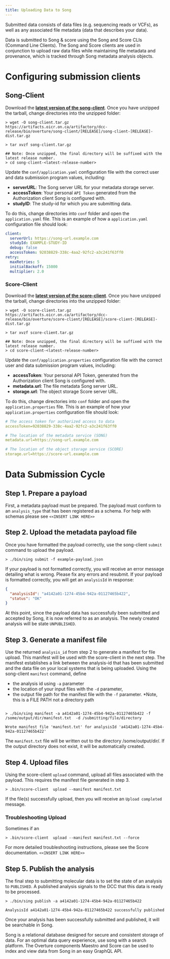 ```yaml
---
title: Uploading Data to Song
---
```

Submitted data consists of data files (e.g. sequencing reads or VCFs), as well as any associated file metadata (data that describes your data).


Data is submitted to Song & score using the Song and Score CLIs (Command Line Clients). The Song and Score clients are used in conjunction to upload raw data files while maintaining file metadata and provenance, which is tracked through Song metadata analysis objects. 

# Configuring submission clients 

## Song-Client

Download the **[latest version of the song-client](https://artifacts.oicr.on.ca/artifactory/dcc-release/bio/overture/song-client/[RELEASE]/song-client-[RELEASE]-dist.tar.gz)**. Once you have unzipped the tarball, change directories into the unzipped folder:

```shell
> wget -O song-client.tar.gz https://artifacts.oicr.on.ca/artifactory/dcc-release/bio/overture/song-client/[RELEASE]/song-client-[RELEASE]-dist.tar.gz

> tar xvzf song-client.tar.gz

## Note: Once unzipped, the final directory will be suffixed with the latest release number.
> cd song-client-<latest-release-number>
```

Update the `conf/application.yaml` configuration file with the correct user and data submission program values, including:

- **serverURL**: The Song server URL for your metadata storage server.
- **accessToken**: Your personal `API Token` generated from the Authorization client Song is configured with.  
- **studyID**: The study-id for which you are submitting data.

To do this, change directories into `conf` folder and open the `application.yaml` file. This is an example of how a `application.yaml` configuration file should look:

```yml
client:
  serverUrl: https://song-url.example.com
  studyId: EXAMPLE-STUDY-ID 
  debug: false
  accessToken: 92038829-338c-4aa2-92fc2-a3c241f63ff0
retry:
  maxRetries: 5
  initialBackoff: 15000
  multiplier: 2.0
```

### Score-Client

Download the **[latest version of the score-client](https://artifacts.oicr.on.ca/artifactory/dcc-release/bio/overture/score-client/[RELEASE]/score-client-[RELEASE]-dist.tar.gz)**. Once you have unzipped the tarball, change directories into the unzipped folder:

```shell
> wget -O score-client.tar.gz https://artifacts.oicr.on.ca/artifactory/dcc-release/bio/overture/score-client/[RELEASE]/score-client-[RELEASE]-dist.tar.gz

> tar xvzf score-client.tar.gz

## Note: Once unzipped, the final directory will be suffixed with the latest release number.
> cd score-client-<latest-release-number>
```

Update the `conf/application.properties` configuration file with the correct user and data submission program values, including:

- **accessToken**: Your personal API Token, generated from the Authorization client Song is configured with.  
- **metadata.url**: The file metadata Song server URL.
- **storage.url**: The object storage Score server URL.

To do this, change directories into `conf` folder and open the `application.properties` file. This is an example of how your `application.properties` configuration file should look:

```yaml
# The access token for authorized access to data
accessToken=92038829-338c-4aa2-92fc2-a3c241f63ff0

# The location of the metadata service (SONG)
metadata.url=https://song-url.example.com

# The location of the object storage service (SCORE)
storage.url=https://score-url.example.com
```

# Data Submission Cycle 
## Step 1. Prepare a payload
First, a metadata payload must be prepared.  The payload must conform to an `analysis_type` that has been registered as a schema.  For help with schemas please see
<Warning>`<<INSERT LINK HERE>>`</Warning>
 
## Step 2. Upload the metadata payload file

Once you have formatted the payload correctly, use the song-client `submit` command to upload the payload.

```shell
> ./bin/sing submit -f example-payload.json
```

If your payload is not formatted correctly, you will receive an error message detailing what is wrong. Please fix any errors and resubmit. If your payload is formatted correctly, you will get an `analysisId` in response:

```json
{
  "analysisId": "a4142a01-1274-45b4-942a-01127465b422",
  "status": "OK"
}
```

At this point, since the payload data has successfully been submitted and accepted by Song, it is now referred to as an analysis. The newly created analysis will be state `UNPUBLISHED`.

## Step 3. Generate a manifest file

Use the returned `analysis_id` from step 2 to generate a manifest for file upload. This manifest will be used with the score-client in the next step. The manifest establishes a link between the analysis-id that has been submitted and the data file on your local systems that is being uploaded. Using the song-client `manifest` command, define

- the analysis id using `-a` parameter
- the location of your input files with the `-d` parameter,
- the output file path for the manifest file with the `-f` parameter. *Note, this is a FILE PATH not a directory path

```shell

> ./bin/sing manifest -a a4142a01-1274-45b4-942a-01127465b422 -f /some/output/dir/manifest.txt  -d /submitting/file/directory

Wrote manifest file 'manifest.txt' for analysisId 'a4142a01-1274-45b4-942a-01127465b422'
```

The `manifest.txt` file will be written out to the directory /some/output/dir/. If the output directory does not exist, it will be automatically created.

## Step 4. Upload files

Using the score-client `upload` command, upload all files associated with the payload. This requires the manifest file generated in step 3.

```shell
> .bin/score-client  upload --manifest manifest.txt
```

If the file(s) successfully upload, then you will receive an `Upload completed` message.

### Troubleshooting Upload 
Sometimes if an 
```shell
> .bin/score-client  upload --manifest manifest.txt --force 
```
For more detailed troubleshooting instructions, please see the Score documentation. 
<Warning>`<<INSERT LINK HERE>>`</Warning>

## Step 5. Publish the analysis

The final step to submitting molecular data is to set the state of an analysis to `PUBLISHED`. A published analysis signals to the DCC that this data is ready to be processed.

```shell
> ./bin/sing publish -a a4142a01-1274-45b4-942a-01127465b422

AnalysisId a4142a01-1274-45b4-942a-01127465b422 successfully published
```

Once your analysis has been successfully submitted and published, it will be searchable in Song. 

<Note title="Integration Tips">Song is a relational database designed for secure and consistent storage of data.  For an optimal data query experience, use song with a search platform.  The Overture components Maestro and Score can be used to index and view data from Song in an easy GraphQL API. </Note>
